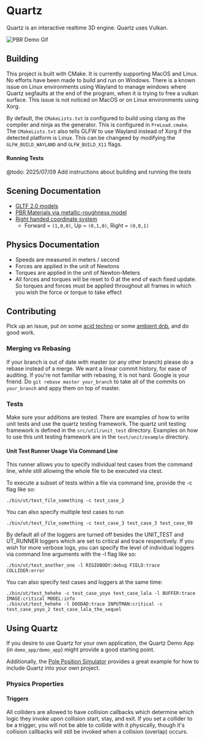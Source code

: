 # Quartz

Quartz is an interactive realtime 3D engine. Quartz uses Vulkan.

![PBR Demo Gif](https://github.com/KingLineSoftworks/assets/blob/master/media/PBR%20Rendering%20Demo%20Shortened.gif)

## Building
This project is built with CMake. It is currently supporting MacOS and Linux. No efforts have been made to build and run on Windows. There is a known issue on Linux environments using Wayland to manage windows where Quartz segfaults at the end of the program, when it is trying to free a vulkan surface. This issue is not noticed on MacOS or on Linux environments using Xorg.

By default, the `CMakeLists.txt` is configured to build using clang as the compiler and ninja as the generator. This is configured in `PreLoad.cmake`.
The `CMakeLists.txt` also tells GLFW to use Wayland instead of Xorg if the detected platform is Linux. This can be changeed by modifying the `GLFW_BUILD_WAYLAND` and `GLFW_BUILD_X11` flags.

#### Running Tests

@todo: 2025/07/09 Add instructions about building and running the tests

## Scening Documentation
- [GLTF 2.0 models](https://registry.khronos.org/glTF/specs/2.0/glTF-2.0.html)
- [PBR Materials via metallic-roughness model](https://registry.khronos.org/glTF/specs/2.0/glTF-2.0.html#materials)
- [Right handed coordinate system](https://registry.khronos.org/glTF/specs/2.0/glTF-2.0.html#coordinate-system-and-units)
    - Forward = `(1,0,0)`, Up = `(0,1,0)`, Right = `(0,0,1)`

## Physics Documentation
- Speeds are measured in meters / second
- Forces are applied in the unit of Newtons
- Torques are applied in the unit of Newton-Meters
- All forces and torques will be reset to 0 at the end of each fixed update. So torques and forces must be applied throughout all frames in which you wish the force or torque to take effect

## Contributing
Pick up an issue, put on some [acid techno](https://soundcloud.com/intercell/kiki-at-intercell-acid-night-2020?si=ef2408dbdc3146369b2ea2264687329a&utm_source=clipboard&utm_medium=text&utm_campaign=social_sharing) or some [ambient dnb](https://soundcloud.com/deep-z-lost-in-heaven/lost-in-heaven-131-dnb-mix-april-2023-atmospheric-liquid-drum-and-bass?si=767ead2f66584ef2a8a62ac51ef785a2&utm_source=clipboard&utm_medium=text&utm_campaign=social_sharing), and do good work.

### Merging vs Rebasing
If your branch is out of date with master (or any other branch) please do a rebase instead of a merge. We want a linear commit history, for ease of auditing. If you're not familiar with rebasing, it is not hard. Google is your friend.
Do `git rebase master your_branch` to take all of the commits on `your_branch` and appy them on top of master.

### Tests

Make sure your additions are tested. There are examples of how to write unit tests and use the quartz testing framework.
The quartz unit testing framework is defined in the `src/util/unit_test` directory.
Examples on how to use this unit testing framework are in the `test/unit/example` directory.

#### Unit Test Runner Usage Via Command Line

This runner allows you to specify individual test cases from the command line, while still allowing the whole file to be executed via ctest.

To execute a subset of tests within a file via command line, provide the -c flag like so:
```
./bin/ut/test_file_something -c test_case_2
```
You can also specify multiple test cases to run
```
./bin/ut/test_file_something -c test_case_3 test_case_3 test_case_99
```

By default all of the loggers are turned off besides the UNIT_TEST and UT_RUNNER loggers which are set to critical and trace respectively.
If you wish for more verbose logs, you can specify the level of individual loggers via command line arguments with the -l flag like so:
```
./bin/ut/test_another_one -l RIGIDBODY:debug FIELD:trace COLLIDER:error
```

You can also specify test cases and loggers at the same time:
```
./bin/ut/test_hehehe -c test_case_yoyo test_case_lala -l BUFFER:trace IMAGE:critical MODEL:info
./bin/ut/test_hehehe -l DOODAD:trace INPUTMAN:critical -c test_case_yoyo_2 test_case_lala_the_sequel
```


## Using Quartz
If you desire to use Quartz for your own application, the Quartz Demo App (in `demo_app/demo_app`) might provide a good starting point.

Additionally, the [Pole Position Simulator](https://github.com/KingLineSoftworks/PolePosition) provides a great example for how to include Quartz into your own project.

### Physics Properties

#### Triggers
All colliders are allowed to have collision callbacks which determine which logic they invoke upon collision start, stay, and exit.
If you set a collider to be a trigger, you will not be able to collide with it physically, though it's collision callbacks will still be invoked when a collision (overlap) occurs.

